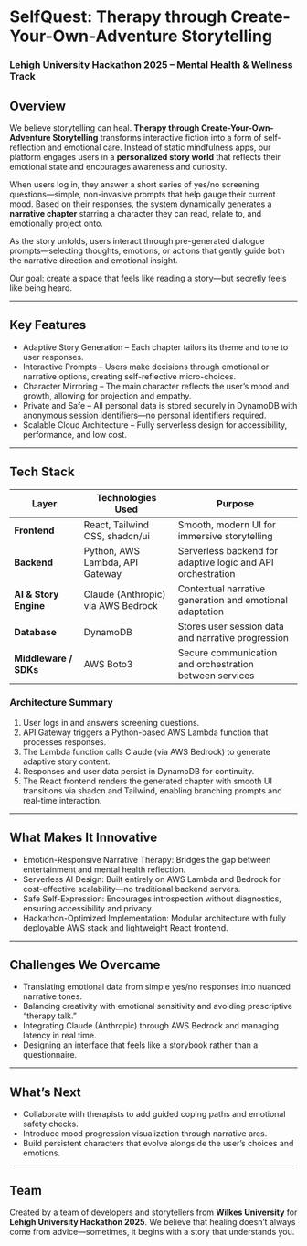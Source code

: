 # SelfQuest: Therapy through Create-Your-Own-Adventure Storytelling
### Lehigh University Hackathon 2025 – Mental Health & Wellness Track

## Overview
We believe storytelling can heal. **Therapy through Create-Your-Own-Adventure Storytelling** transforms interactive fiction into a form of self-reflection and emotional care.
Instead of static mindfulness apps, our platform engages users in a **personalized story world** that reflects their emotional state and encourages awareness and curiosity.

When users log in, they answer a short series of yes/no screening questions—simple, non-invasive prompts that help gauge their current mood. Based on their responses, the system dynamically generates a **narrative chapter** starring a character they can read, relate to, and emotionally project onto.

As the story unfolds, users interact through pre-generated dialogue prompts—selecting thoughts, emotions, or actions that gently guide both the narrative direction and emotional insight.

Our goal: create a space that feels like reading a story—but secretly feels like being heard.

---

## Key Features
- Adaptive Story Generation – Each chapter tailors its theme and tone to user responses.
- Interactive Prompts – Users make decisions through emotional or narrative options, creating self-reflective micro-choices.
- Character Mirroring – The main character reflects the user’s mood and growth, allowing for projection and empathy.
- Private and Safe – All personal data is stored securely in DynamoDB with anonymous session identifiers—no personal identifiers required.
- Scalable Cloud Architecture – Fully serverless design for accessibility, performance, and low cost.

---

## Tech Stack

| Layer | Technologies Used | Purpose |
|-------|-------------------|----------|
| **Frontend** | React, Tailwind CSS, shadcn/ui | Smooth, modern UI for immersive storytelling |
| **Backend** | Python, AWS Lambda, API Gateway | Serverless backend for adaptive logic and API orchestration |
| **AI & Story Engine** | Claude (Anthropic) via AWS Bedrock | Contextual narrative generation and emotional adaptation |
| **Database** | DynamoDB | Stores user session data and narrative progression |
| **Middleware / SDKs** | AWS Boto3 | Secure communication and orchestration between services |

### Architecture Summary
1. User logs in and answers screening questions.
2. API Gateway triggers a Python-based AWS Lambda function that processes responses.
3. The Lambda function calls Claude (via AWS Bedrock) to generate adaptive story content.
4. Responses and user data persist in DynamoDB for continuity.
5. The React frontend renders the generated chapter with smooth UI transitions via shadcn and Tailwind, enabling branching prompts and real-time interaction.

---

## What Makes It Innovative
- Emotion-Responsive Narrative Therapy: Bridges the gap between entertainment and mental health reflection.
- Serverless AI Design: Built entirely on AWS Lambda and Bedrock for cost-effective scalability—no traditional backend servers.
- Safe Self-Expression: Encourages introspection without diagnostics, ensuring accessibility and privacy.
- Hackathon-Optimized Implementation: Modular architecture with fully deployable AWS stack and lightweight React frontend.

---

## Challenges We Overcame
- Translating emotional data from simple yes/no responses into nuanced narrative tones.
- Balancing creativity with emotional sensitivity and avoiding prescriptive “therapy talk.”
- Integrating Claude (Anthropic) through AWS Bedrock and managing latency in real time.
- Designing an interface that feels like a storybook rather than a questionnaire.

---

## What’s Next
- Collaborate with therapists to add guided coping paths and emotional safety checks.
- Introduce mood progression visualization through narrative arcs.
- Build persistent characters that evolve alongside the user’s choices and emotions.

---

## Team
Created by a team of developers and storytellers from **Wilkes University** for **Lehigh University Hackathon 2025**.
We believe that healing doesn’t always come from advice—sometimes, it begins with a story that understands you.
